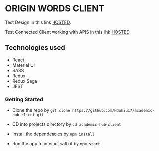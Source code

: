 # ORIGIN WORDS CLIENT

Test Design in this link [HOSTED](http://academic-hub.nduhiu.co.ke/).

Test Connected Client working with APIS in this link [HOSTED](http://academic-hub.nduhiu.co.ke/).

## Technologies used
- React
- Material UI 
- SASS
- Redux
- Redux Saga
- JEST 




### Getting Started
- Clone the repo by `git clone https://github.com/Nduhiu17/academic-hub-client.git`

- CD into projects directory by `cd academic-hub-client`

- Install the dependencies by `npm install`

- Run the app to interact with it by `npm start`

